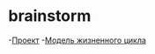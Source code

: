# brainstorm
-[Проект](https://github.com/susu-organization/repository1/blob/main/project.md)
-[Модель жизненного цикла](https://github.com/susu-organization/repository1/blob/main/lifecycle.md)
